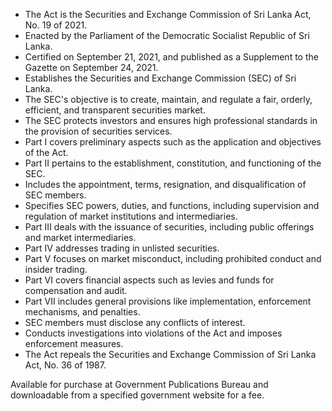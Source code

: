 - The Act is the Securities and Exchange Commission of Sri Lanka Act, No. 19 of 2021.
- Enacted by the Parliament of the Democratic Socialist Republic of Sri Lanka.
- Certified on September 21, 2021, and published as a Supplement to the Gazette on September 24, 2021.
- Establishes the Securities and Exchange Commission (SEC) of Sri Lanka.
- The SEC's objective is to create, maintain, and regulate a fair, orderly, efficient, and transparent securities market.
- The SEC protects investors and ensures high professional standards in the provision of securities services.
- Part I covers preliminary aspects such as the application and objectives of the Act.
- Part II pertains to the establishment, constitution, and functioning of the SEC.
- Includes the appointment, terms, resignation, and disqualification of SEC members.
- Specifies SEC powers, duties, and functions, including supervision and regulation of market institutions and intermediaries.
- Part III deals with the issuance of securities, including public offerings and market intermediaries.
- Part IV addresses trading in unlisted securities.
- Part V focuses on market misconduct, including prohibited conduct and insider trading.
- Part VI covers financial aspects such as levies and funds for compensation and audit.
- Part VII includes general provisions like implementation, enforcement mechanisms, and penalties.
- SEC members must disclose any conflicts of interest.
- Conducts investigations into violations of the Act and imposes enforcement measures.
- The Act repeals the Securities and Exchange Commission of Sri Lanka Act, No. 36 of 1987.

Available for purchase at Government Publications Bureau and downloadable from a specified government website for a fee.